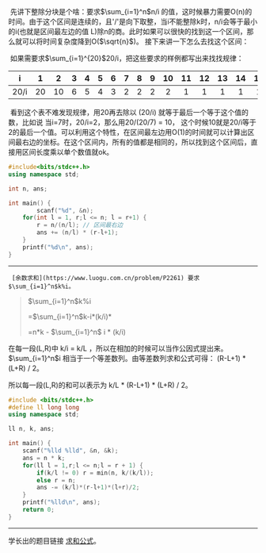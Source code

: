 
​		先讲下整除分块是个啥：要求$\sum_{i=1}^n$n/i 的值，这时候暴力需要O(n)的时间。由于这个区间是连续的，且'/'是向下取整，当i不能整除k时，n/i会等于最小的i(也就是区间最左边的值 L)除n的商。此时如果可以很快的找到这一个区间，那么就可以将时间复杂度降到O($\sqrt{n}$)。 接下来讲一下怎么去找这个区间：

​		如果需要求$\sum_{i=1}^{20}$20/i，把这些要求的样例都写出来找找规律：

|  i   |  1   |  2   |  3   |  4   |  5   |  6   |  7   |  8   |  9   |  10  |  11  |  12  |  13  |  14  |  15  |  16  |  17  |  18  |  19  |  20  |
| :--: | :--: | :--: | :--: | :--: | :--: | :--: | :--: | :--: | :--: | :--: | :--: | :--: | :--: | :--: | :--: | :--: | :--: | :--: | :--: | :--: |
| 20/i |  20  |  10  |  6   |  5   |  4   |  3   |  2   |  2   |  2   |  2   |  1   |  1   |  1   |  1   |  1   |  1   |  1   |  1   |  1   |  1   |

​		看到这个表不难发现规律，用20再去除以 (20/i) 就等于最后一个等于这个值的数，比如说 当i=7时，20/i=2，那么用20/(20/7) = 10， 这个时候10就是20/i等于2的最后一个值。可以利用这个特性，在区间最左边用O(1)的时间就可以计算出区间最右边的坐标。在这个区间内，所有的值都是相同的，所以找到这个区间后，直接用区间长度乘以单个数值就ok。

```c++
#include<bits/stdc++.h>
using namespace std;

int n, ans;

int main() {
		scanf("%d", &n);
  	for(int l = 1, r;l <= n; l = r+1) {
      	r = n/(n/l); // 区间最右边
      	ans += (n/l) * (r-l+1);
    }
  	printf("%d\n", ans);
}
```





---



  	 [余数求和](https://www.luogu.com.cn/problem/P2261) 要求$\sum_{i=1}^n$k%i。

> $\sum_{i=1}^n$k%i
>
> =$\sum_{i=1}^n$k-i*(k/i)*
>
> =n*k - $\sum_{i=1}^n$ i * (k/i)

在每一段(L,R)中 k/i = k/L ，所以在相加的时候可以当作公因式提出来。$\sum_{i=1}^n$i 相当于一个等差数列。由等差数列求和公式可得： (R-L+1) * (L+R) /  2。

所以每一段(L,R)的和可以表示为 k/L *  (R-L+1) * (L+R) /  2。



```c++
#include <bits/stdc++.h>
#define ll long long
using namespace std;

ll n, k, ans;

int main() {
	scanf("%lld %lld", &n, &k);
	ans = n * k;
	for(ll l = 1,r;l <= n;l = r + 1) {
		if(k/l != 0) r = min(n, k/(k/l));
		else r = n;
		ans -= (k/l)*(r-l+1)*(l+r)/2;
	}
	printf("%lld\n", ans);
	return 0;
}
```



---



学长出的题目链接 [求和公式](https://ac.nowcoder.com/acm/contest/2891/C)。